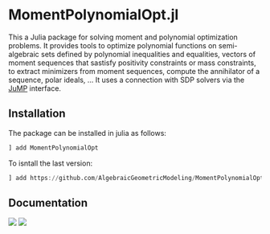 # MomentPolynomialOpt.jl

This a Julia package for solving moment and polynomial optimization problems.
It provides tools to optimize polynomial functions on semi-algebraic sets defined by polynomial inequalities and equalities, vectors of moment sequences that sastisfy positivity constraints or mass constraints, to extract minimizers from moment sequences, compute the annihilator of a sequence, polar ideals, ...
It uses a connection with SDP solvers via the [JuMP](https://jump.dev/JuMP.jl/stable/) interface.



## Installation

The package can be installed in julia as follows:

```julia
] add MomentPolynomialOpt
```
To isntall the last version:
```julia
] add https://github.com/AlgebraicGeometricModeling/MomentPolynomialOpt.jl
```
## Documentation

[![](https://img.shields.io/badge/docs-blue.svg)](https://AlgebraicGeometricModeling.github.io/MomentPolynomialOpt.jl/)
[![](https://img.shields.io/badge/source-orange)](https://github.com/AlgebraicGeometricModeling/MomentPolynomialOpt.jl/)


